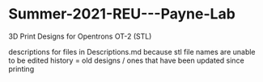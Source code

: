 # Summer-2021-REU---Payne-Lab
3D Print Designs for Opentrons OT-2 (STL)

descriptions for files in Descriptions.md because stl file names are unable to be edited
history = old designs / ones that have been updated since printing
